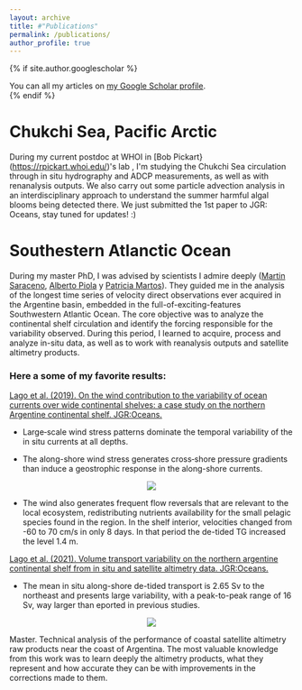 ```yaml
---
layout: archive
title: #"Publications"
permalink: /publications/
author_profile: true
---
```


{% if site.author.googlescholar %}
  <div class="wordwrap">You can all my articles on <a href="https://scholar.google.com.ar/citations?hl=en&user=CfmHaPoAAAAJ">my Google Scholar profile</a>.</div>
{% endif %}

# Chukchi Sea, Pacific Arctic

During my current postdoc at WHOI in [Bob Pickart}(https://rpickart.whoi.edu/)'s lab , I'm studying the Chukchi Sea circulation through in situ hydrography and ADCP measurements, as well as with renanalysis outputs. We also carry out some particle advection analysis in an interdisciplinary approach to understand the summer harmful algal blooms being detected there. We just submitted the 1st paper to JGR: Oceans, stay tuned for updates! :)


# Southestern Atlanctic Ocean

During my master PhD, I was advised by scientists I admire deeply ([Martin Saraceno](https://www.cima.fcen.uba.ar/~saraceno/CV_saraceno/Welcome.html), [Alberto Piola](https://scholar.google.com.ar/citations?user=iWZi6o8AAAAJ&hl=en) y [Patricia Martos](https://www.researchgate.net/profile/Patricia-Martos)). They guided me in the analysis of the longest time series of velocity direct observations ever acquired in the Argentine basin, embedded in the full-of-exciting-features Southwestern Atlantic Ocean. The core objective was to analyze the continental shelf circulation and identify the forcing responsible for the variability observed.
During this period, I learned to acquire, process and analyze in-situ data, as well as to work with reanalysis outputs and satellite altimetry products.

### Here a some of my favorite results:

[Lago et al. (2019). On the wind contribution to the variability of ocean currents over wide continental shelves: a case study on the northern Argentine continental shelf. JGR:Oceans.](https://agupubs.onlinelibrary.wiley.com/doi/full/10.1029/2019JC015105)

* Large‐scale wind stress patterns dominate the temporal variability of the in situ currents at all depths.

* The along-shore wind stress generates cross‐shore pressure gradients than induce a geostrophic response in the along-shore currents.

<div align="center">
	<img src="https://loreleylago.github.io/files/along shore wind effect on along shore currents 2.png">
</div>

* The wind also generates frequent flow reversals that are relevant to the local ecosystem, redistributing nutrients availability for the small pelagic species found in the region. In the shelf interior, velocities changed from -60 to 70 cm/s in only 8 days. In that period the de-tided TG increased the level 1.4 m.
  

[Lago et al. (2021). Volume transport variability on the northern argentine continental shelf from in situ and satellite altimetry data. JGR:Oceans.](https://agupubs.onlinelibrary.wiley.com/doi/full/10.1029/2020JC016813)

* The mean in situ along-shore de-tided transport is 2.65 Sv to the northeast and presents large variability, with a peak-to-peak range of 16 Sv, way larger than eported in previous studies.

<div align="center">
	<img src="https://loreleylago.github.io/files/trnasport estimates 2.png">
</div>


Master. Technical analysis of the performance of coastal satellite altimetry raw products near the coast of Argentina. The most valuable knowledge from this work was to learn deeply the altimetry products, what they represent and how accurate they can be with improvements in the corrections made to them.
